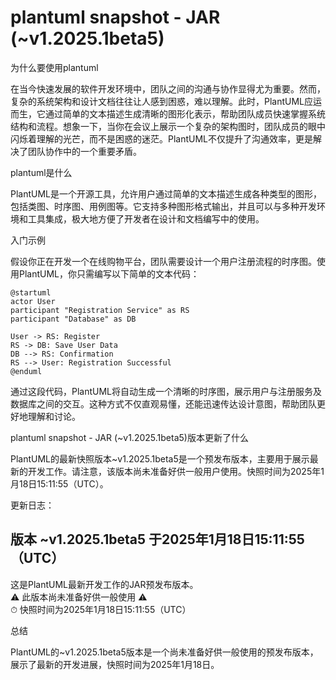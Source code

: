 # plantuml snapshot - JAR (~v1.2025.1beta5)
为什么要使用plantuml

在当今快速发展的软件开发环境中，团队之间的沟通与协作显得尤为重要。然而，复杂的系统架构和设计文档往往让人感到困惑，难以理解。此时，PlantUML应运而生，它通过简单的文本描述生成清晰的图形化表示，帮助团队成员快速掌握系统结构和流程。想象一下，当你在会议上展示一个复杂的架构图时，团队成员的眼中闪烁着理解的光芒，而不是困惑的迷茫。PlantUML不仅提升了沟通效率，更是解决了团队协作中的一个重要矛盾。

plantuml是什么

PlantUML是一个开源工具，允许用户通过简单的文本描述生成各种类型的图形，包括类图、时序图、用例图等。它支持多种图形格式输出，并且可以与多种开发环境和工具集成，极大地方便了开发者在设计和文档编写中的使用。

入门示例

假设你正在开发一个在线购物平台，团队需要设计一个用户注册流程的时序图。使用PlantUML，你只需编写以下简单的文本代码：

```
@startuml
actor User
participant "Registration Service" as RS
participant "Database" as DB

User -> RS: Register
RS -> DB: Save User Data
DB --> RS: Confirmation
RS --> User: Registration Successful
@enduml
```

通过这段代码，PlantUML将自动生成一个清晰的时序图，展示用户与注册服务及数据库之间的交互。这种方式不仅直观易懂，还能迅速传达设计意图，帮助团队更好地理解和讨论。

plantuml snapshot - JAR (~v1.2025.1beta5)版本更新了什么

PlantUML的最新快照版本~v1.2025.1beta5是一个预发布版本，主要用于展示最新的开发工作。请注意，该版本尚未准备好供一般用户使用。快照时间为2025年1月18日15:11:55（UTC）。

更新日志：

## 版本 ~v1.2025.1beta5 于2025年1月18日15:11:55（UTC）

这是PlantUML最新开发工作的JAR预发布版本。  
⚠️ 此版本尚未准备好供一般使用 ⚠️  
⏱ 快照时间为2025年1月18日15:11:55（UTC）  

总结

PlantUML的~v1.2025.1beta5版本是一个尚未准备好供一般使用的预发布版本，展示了最新的开发进展，快照时间为2025年1月18日。